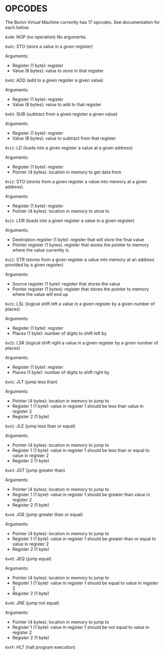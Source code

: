 OPCODES
=======

The Boron Virtual Machine currently has 17 opcodes.  See documentation for each below.



`0x00`: NOP (no operation)
No arguments.



`0x01`: STO (store a value in a given register)

Arguments:
- Register (1 byte): register
- Value (8 bytes): value to store in that register

`0x02`: ADD (add to a given register a given value)

Arguments:
- Register (1 byte): register
- Value (8 bytes): value to add to that register

`0x03`: SUB (subtract from a given register a given value)

Arguments:
- Register (1 byte): register
- Value (8 bytes): value to subtract from that register



`0x11`: LD (loads into a given register a value at a given address)

Arguments:
- Register (1 byte): register
- Pointer (4 bytes): location in memory to get data from

`0x12`: STO (stores from a given register a value into memory at a given address)

Arguments:
- Register (1 byte): register
- Pointer (4 bytes): location in memory to store to



`0x21`: LDR (loads into a given register a value in a given register)

Arguments:
- Destination register (1 byte): register that will store the final value
- Pointer register (1 bytes): register that stores the pointer to memory where the value currently is

`0x22`: STR (stores from a given register a value into memory at an address provided by a given register)

Arguments:
- Source register (1 byte): register that stores the value
- Pointer register (1 bytes): register that stores the pointer to memory where the value will end up



`0x31`: LSL (logical shift left a value in a given register by a given number of places)

Arguments:
- Register (1 byte): register
- Places (1 byte): number of digits to shift left by

`0x32`: LSR (logical shift right a value in a given register by a given number of places)

Arguments:
- Register (1 byte): register
- Places (1 byte): number of digits to shift right by



`0x41`: JLT (jump less than)

Arguments:
- Pointer (4 bytes): location in memory to jump to
- Register 1 (1 byte): value in register 1 should be less than value in register 2
- Register 2 (1 byte)

`0x42`: JLE (jump less than or equal)

Arguments:
- Pointer (4 bytes): location in memory to jump to
- Register 1 (1 byte): value in register 1 should be less than or equal to value in register 2
- Register 2 (1 byte)

`0x43`: JGT (jump greater than)

Arguments:
- Pointer (4 bytes): location in memory to jump to
- Register 1 (1 byte): value in register 1 should be greater than value in register 2
- Register 2 (1 byte)

`0x44`: JGE (jump greater than or equal)

Arguments:
- Pointer (4 bytes): location in memory to jump to
- Register 1 (1 byte): value in register 1 should be greater than or equal to value in register 2
- Register 2 (1 byte)

`0x45`: JEQ (jump equal)

Arguments:
- Pointer (4 bytes): location in memory to jump to
- Register 1 (1 byte): value in register 1 should be equal to value in register 2
- Register 2 (1 byte)

`0x46`: JNE (jump not equal)

Arguments:
- Pointer (4 bytes): location in memory to jump to
- Register 1 (1 byte): value in register 1 should be not equal to value in register 2
- Register 2 (1 byte)



`0xFF`: HLT (halt program execution)